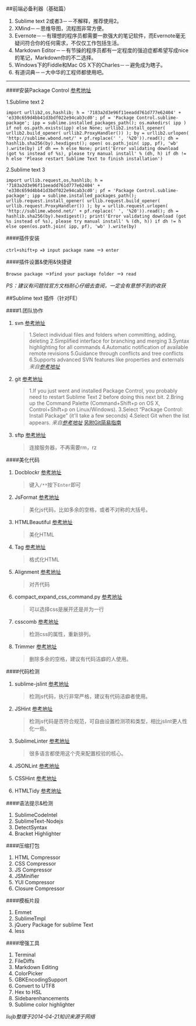 ##前端必备利器（基础篇）

1. Sublime text 2或者3－－不解释，推荐使用2。
2. XMind－－思维导图，流程图非常方便。
3. Evernote－－有理想的程序员都需要一款强大的笔记软件，而Evernote毫无疑问符合你的任何需求，不仅仅工作包括生活。
4. Markdown Editor－－有节操的程序员都有一定程度的强迫症都希望写成nice的笔记，Markdown你的不二选择。
5. Windows下的Fiddle和Mac OS X下的Charles－－避免成为瞎子。
6. 有道词典－－大中华的工程师都使用吧。
 
-------
####安装Package Control [参考地址](https://sublime.wbond.net/installation)

1.Sublime text 2

	import urllib2,os,hashlib; h = '7183a2d3e96f11eeadd761d777e62404' + 'e330c659d4bb41d3bdf022e94cab3cd0'; pf = 'Package Control.sublime-package'; ipp = sublime.installed_packages_path(); os.makedirs( ipp ) if not os.path.exists(ipp) else None; urllib2.install_opener( urllib2.build_opener( urllib2.ProxyHandler()) ); by = urllib2.urlopen( 'http://sublime.wbond.net/' + pf.replace(' ', '%20')).read(); dh = hashlib.sha256(by).hexdigest(); open( os.path.join( ipp, pf), 'wb' ).write(by) if dh == h else None; print('Error validating download (got %s instead of %s), please try manual install' % (dh, h) if dh != h else 'Please restart Sublime Text to finish installation')
	
2.Sublime text 3

	import urllib.request,os,hashlib; h = '7183a2d3e96f11eeadd761d777e62404' + 'e330c659d4bb41d3bdf022e94cab3cd0'; pf = 'Package Control.sublime-package'; ipp = sublime.installed_packages_path(); urllib.request.install_opener( urllib.request.build_opener( urllib.request.ProxyHandler()) ); by = urllib.request.urlopen( 'http://sublime.wbond.net/' + pf.replace(' ', '%20')).read(); dh = hashlib.sha256(by).hexdigest(); print('Error validating download (got %s instead of %s), please try manual install' % (dh, h)) if dh != h else open(os.path.join( ipp, pf), 'wb' ).write(by)
	
####插件安装
	
	ctrl+shift+p =》 input package name ＝》 enter

####插件设置&使用&快捷键

	Browse package ＝》find your package folder ＝》 read
*PS：建议有问题找官方文档耐心仔细去查阅，一定会有意想不到的收获*

##Sublime text 插件（针对FE）    

####1.团队协作

1. svn [参考地址](http://wbond.net/sublime_packages/svn)
 
    > 1.Select individual files and folders when committing, adding, deleting
    > 2.Simplified interface for branching and merging
    > 3.Syntax highlighting for all commands
    > 4.Automatic notification of available remote revisions
    > 5.Guidance through conflicts and tree conflicts
    > 6.Supports advanced SVN features like properties and externals
*来自[参考地址](http://wbond.net/sublime_packages/svn)*

2. git [参考地址](https://sublime.wbond.net/packages/Git)
 
    > 1.If you just went and installed Package Control, you probably need to restart Sublime Text 2 before doing this next bit.
    > 2.Bring up the Command Palette (Command+Shift+p on OS X, Control+Shift+p on Linux/Windows).
    > 3.Select “Package Control: Install Package” (it'll take a few seconds)
    > 4.Select Git when the list appears.
*来自[参考地址](https://sublime.wbond.net/packages/Git)*
[另附Git简易指南](http://www.bootcss.com/p/git-guide/)

3. sftp [参考地址](http://wbond.net/sublime_packages/sftp) 
  
	> 连接服务器，不再需要rm，rz

####美化代码

1. Docblockr [参考地址](https://github.com/spadgos/sublime-jsdocs)
 
    > 键入`/**`按下`Enter`即可
2. JsFormat [参考地址](https://github.com/jdc0589/JsFormat)
 
    > 美化js代码，比如多余的空格，或者不对称的大括号。
3. HTMLBeautiful [参考地址](https://github.com/rareyman/HTMLBeautify)
 
    > 美化HTML
4. Tag [参考地址](https://github.com/SublimeText/Tag)
 
    > 格式化HTML
5. Alignment [参考地址](http://wbond.net/sublime_packages/alignment)
 
    > 对齐代码
4. compact_expand_css_command.py [参考地址](http://www.cnblogs.com/meetrice/archive/2013/01/24/2875093.html)
 
    > 可以选择css是展开还是并为一行 
5. csscomb [参考地址](https://github.com/csscomb/csscomb-for-sublime)
 
    > 检测css的属性，重新排列。
    
6. Trimmer [参考地址](https://github.com/jonlabelle/Trimmer)
 
    > 删除多余的空格，建议有代码洁癖的人使用。 

####代码检测

1. sublime-jslint [参考地址](https://github.com/fbzhong/sublime-jslint) 
    >检测js代码，执行非常严格，建议有代码洁癖者使用。 
    
2. JSHint [参考地址](https://github.com/uipoet/sublime-jshint)
    >检测js代码是否符合规范，可自由设置检测项和类型，相比jslint更人性化一些。 
    
3. SublimeLinter [参考地址](https://github.com/SublimeLinter/SublimeLinter-for-ST2)
    >很多语言都使用这个壳来配置校验的核心。 
    
4. JSONLint [参考地址](https://bitbucket.org/hmml/jsonlint)
5. CSSHint [参考地址](https://github.com/austinhappel/sublime-csslint)
6. HTMLTidy [参考地址](https://github.com/Warin/SublimeTidyHTML)

####语法提示&检测
1. SublimeCodeIntel
2. SublimeText-Nodejs
3. DetectSyntax
4. Bracket Highlighter

####压缩打包
1. HTML Compressor
2. CSS Compressor
3. JS Compressor
6. JSMinifier
7. YUI Compressor
5. Closure Compressor

####模板片段
1. Emmet
2. SublimeTmpl
3. jQuery Package for sublime Text
4. less

####增强工具
1. Terminal
2. FileDiffs
3. Markdown Editing
4. ColorPicker
5. GBKEncodingSupport
6. Convert to UTF8
7. Hex to HSL
8. Sidebarenhancements
9. Sublime color highlighter

*liujb整理于2014-04-21知识来源于网络*